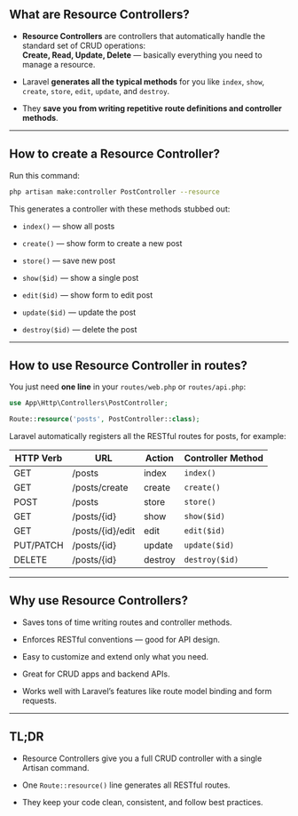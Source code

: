 ## What are Resource Controllers?

- **Resource Controllers** are controllers that automatically handle the standard set of CRUD operations:  
    **Create, Read, Update, Delete** — basically everything you need to manage a resource.
    
- Laravel **generates all the typical methods** for you like `index`, `show`, `create`, `store`, `edit`, `update`, and `destroy`.
    
- They **save you from writing repetitive route definitions and controller methods**.
    

---

## How to create a Resource Controller?

Run this command:

```bash
php artisan make:controller PostController --resource
```

This generates a controller with these methods stubbed out:

- `index()` — show all posts
    
- `create()` — show form to create a new post
    
- `store()` — save new post
    
- `show($id)` — show a single post
    
- `edit($id)` — show form to edit post
    
- `update($id)` — update the post
    
- `destroy($id)` — delete the post
    

---

## How to use Resource Controller in routes?

You just need **one line** in your `routes/web.php` or `routes/api.php`:

```php
use App\Http\Controllers\PostController;

Route::resource('posts', PostController::class);
```

Laravel automatically registers all the RESTful routes for posts, for example:

|HTTP Verb|URL|Action|Controller Method|
|---|---|---|---|
|GET|/posts|index|`index()`|
|GET|/posts/create|create|`create()`|
|POST|/posts|store|`store()`|
|GET|/posts/{id}|show|`show($id)`|
|GET|/posts/{id}/edit|edit|`edit($id)`|
|PUT/PATCH|/posts/{id}|update|`update($id)`|
|DELETE|/posts/{id}|destroy|`destroy($id)`|

---

## Why use Resource Controllers?

- Saves tons of time writing routes and controller methods.
    
- Enforces RESTful conventions — good for API design.
    
- Easy to customize and extend only what you need.
    
- Great for CRUD apps and backend APIs.
    
- Works well with Laravel’s features like route model binding and form requests.
    

---

## TL;DR

- Resource Controllers give you a full CRUD controller with a single Artisan command.
    
- One `Route::resource()` line generates all RESTful routes.
    
- They keep your code clean, consistent, and follow best practices.
    

